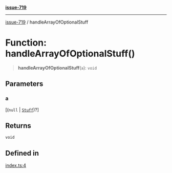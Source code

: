 [**issue-719**](../README.md)

***

[issue-719](../README.md) / handleArrayOfOptionalStuff

# Function: handleArrayOfOptionalStuff()

> **handleArrayOfOptionalStuff**(`a`): `void`

## Parameters

### a

[(`null` \| [`Stuff`](../type-aliases/Stuff.md))?]

## Returns

`void`

## Defined in

[index.ts:4](https://github.com/typedoc2md/typedoc-plugin-markdown-scratchpad/blob/2eaeb4e4d0aad722d3b6fc136108fe96f36eef9a/issues/719/src/index.ts#L4)
